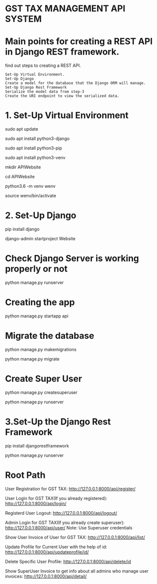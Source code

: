 # GST TAX MANAGEMENT API SYSTEM

# Main points for creating a REST API in Django REST framework.

 find out steps to creating a REST API.

    Set-Up Virtual Environment.
    Set-Up Django
    Create a model for the database that the Django ORM will manage.
    Set-Up Django Rest Framework
    Serialize the model data from step-3
    Create the URI endpoint to view the serialized data.

# 1. Set-Up Virtual Environment

sudo apt update

sudo apt install python3-django

sudo apt install python3-pip

sudo apt install python3-venv

mkdir APIWebsite

cd APIWebsite

python3.6 -m venv wenv

source wenv/bin/activate

# 2. Set-Up Django

pip install django

django-admin startproject Website

# Check Django Server is working properly or not

python manage.py runserver

# Creating the app

python manage.py startapp api

# Migrate the database

python manage.py makemigrations

python manage.py migrate

# Create Super User

python manage.py createsuperuser

python manage.py runserver

# 3.Set-Up the Django Rest Framework

pip install djangorestframework

python manage.py runserver

# Root Path

User Registration for GST TAX: http://127.0.0.1:8000/api/register/

User Login for GST TAX(If you already registered): http://127.0.0.1:8000/api/login/

Registerd User Logout: http://127.0.0.1:8000/api/logout/

Admin Login for GST TAX(If you already create superuser): http://127.0.0.1:8000/api/user/
Note: Use Superuser credentials

Show User Invoice of User for GST TAX: http://127.0.0.1:8000/api/list/

Update Profile for Current User with the help of id: http://127.0.0.1:8000/api/updateprofile/id/

Delete Specific User Profile: http://127.0.0.1:8000/api/delete/id

Show SuperUser Invoice to get info about all admins who manage user invoices: http://127.0.0.1:8000/api/detail/


